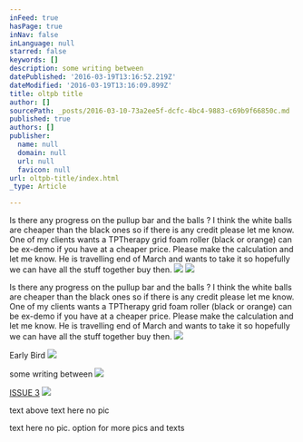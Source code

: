 ```yaml
---
inFeed: true
hasPage: true
inNav: false
inLanguage: null
starred: false
keywords: []
description: some writing between
datePublished: '2016-03-19T13:16:52.219Z'
dateModified: '2016-03-19T13:16:09.899Z'
title: oltpb title
author: []
sourcePath: _posts/2016-03-10-73a2ee5f-dcfc-4bc4-9883-c69b9f66850c.md
published: true
authors: []
publisher:
  name: null
  domain: null
  url: null
  favicon: null
url: oltpb-title/index.html
_type: Article

---
```

Is there any progress on the pullup bar and the balls ? I think the white balls are cheaper than the black ones so if there is any credit please let me know. One of my clients wants a TPTherapy grid foam roller (black or orange) can be ex-demo if you have at a cheaper price. Please make the calculation and let me know. He is travelling end of March and wants to take it so hopefully we can have all the stuff together buy then.
![](https://s3-us-west-2.amazonaws.com/the-grid-img/p/95c6cd03b4c3a2f1376cdffc02593e1b26251dc5.png)
![](https://s3-us-west-2.amazonaws.com/the-grid-img/p/9b6bf8ccc7a183e463ea39efb8a4c11bb4b222e2.jpg)

Is there any progress on the pullup bar and the balls ? I think the white balls are cheaper than the black ones so if there is any credit please let me know. One of my clients wants a TPTherapy grid foam roller (black or orange) can be ex-demo if you have at a cheaper price. Please make the calculation and let me know. He is travelling end of March and wants to take it so hopefully we can have all the stuff together buy then.
![](https://imgflo.herokuapp.com/graph/vahj1ThiexotieMo/76ad6be43412e0367375a5b454239b52/passthrough.jpg?height=447&input=https%3A%2F%2Fs3-us-west-2.amazonaws.com%2Fthe-grid-img%2Fp%2F9b6bf8ccc7a183e463ea39efb8a4c11bb4b222e2.jpg&width=750)

Early Bird ![](https://s3-us-west-2.amazonaws.com/the-grid-img/p/a12a31635cdbf6df2fcd3add277b27f37a18223f.jpg)

some writing between
![](https://imgflo.herokuapp.com/graph/vahj1ThiexotieMo/0159b6a35535733b310330530f5f334f/passthrough.jpg?height=600&input=https%3A%2F%2Fs3-us-west-2.amazonaws.com%2Fthe-grid-img%2Fp%2Fa12a31635cdbf6df2fcd3add277b27f37a18223f.jpg&width=491)

[ISSUE 3][0]
![](https://imgflo.herokuapp.com/graph/vahj1ThiexotieMo/0159b6a35535733b310330530f5f334f/passthrough.jpg?height=600&input=https%3A%2F%2Fs3-us-west-2.amazonaws.com%2Fthe-grid-img%2Fp%2Fa12a31635cdbf6df2fcd3add277b27f37a18223f.jpg&width=491)

text above text here no pic

text here no pic. option for more pics and texts

[0]: https://thegrid.ai/oltpb/